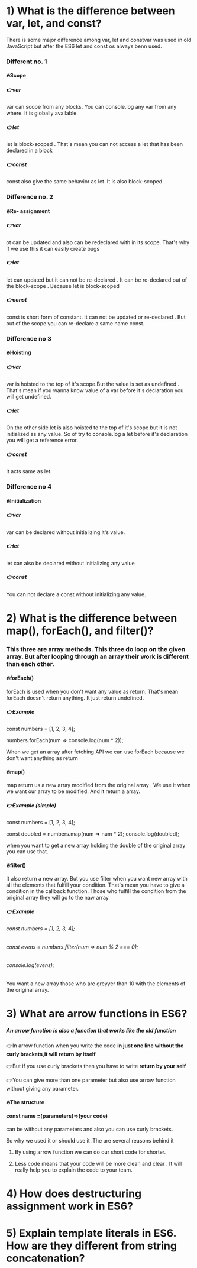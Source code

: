 


# 1) What is the difference between var, let, and const?

There is some major difference among var, let and constvar was used in old JavaScript but after the ES6 let and const os always benn used.

### Different no. 1

#### 🔥Scope 

##### 👉var

var can scope from any blocks. You can console.log any var from any where. It  is globally available 

##### 👉let 

let is block-scoped . That's mean you can not access a let that has been declared in a block

##### 👉const
 
const also give the same behavior as let.
It is also block-scoped.


### Difference no. 2

#### 🔥Re- assignment 

##### 👉var

ot can be updated and also can be redeclared with in its scope. That's why if we use this it can easily create bugs

##### 👉let

let can updated but it can not be re-declared . It can be re-declared out of the block-scope . Because let is block-scoped 

##### 👉const

const is short form of constant. It can not be updated or re-declared . But out of the scope you can re-declare a same name const.


### Difference no 3

#### 🔥Hoisting 

##### 👉var 

var is hoisted to the top of it's scope.But the value is set as undefined . That's mean if you wanna know value of a var before it's declaration you will get undefined.

##### 👉let

On the other side let is also hoisted to the top of it's scope but it is not initialized as any value. So of try to console.log a let before it's declaration you will get a reference error.

##### 👉const

It acts same as let.

### Difference no 4

#### 🔥Initialization 

##### 👉var

var can be declared without initializing it's value.

##### 👉let 

let can also be declared without initializing any value

##### 👉const

You can not declare a const without initializing any value.

# 2) What is the difference between map(), forEach(), and filter()? 

### This three are array methods. This three do loop on the given array. But after looping through an array their work is different than each other.

#### 🔥forEach()

forEach is used when you don't want any value as return. That's mean forEach doesn't return anything. It just return undefined.

##### 👉Example 

const numbers = [1, 2, 3, 4];

numbers.forEach(num => console.log(num * 2)); 

When we get an array after fetching API we can use forEach because we don't want anything as return 

#### 🔥map()

map return us a new array modified from the original array . We use it when we want our array to be modified. And it return a array.

##### 👉Example (simple)

const numbers = [1, 2, 3, 4];

const doubled = numbers.map(num => num * 2);
console.log(doubled); 

when you want to get a new array holding the double of the original array you can use that.

#### 🔥filter()

It also return a new array. But  you use filter when you want new array with all the elements that fulfill your condition. That's mean you have to give a condition in the callback function. Those who fulfill the condition from the original array they will go to the naw array

##### 👉Example 

###### const numbers = [1, 2, 3, 4];

###### const evens = numbers.filter(num => num % 2 === 0);
###### console.log(evens);

You want a new array those who are greyyer than 10 with the elements of the original array.

# 3) What are arrow functions in ES6?

##### An arrow function is also a function that works like the old function

👉In arrow function when you write the code **in just one line without the curly brackets,it will return by itself**

👉But if you use curly brackets then you have to write **return by your self**

👉You can give more than one parameter but also use arrow function without giving any parameter.

#### 🔥The structure 

#### const name =(parameters)=>(your code)
can be without any parameters and also you can use curly brackets.

So why we used it or should use it .The are several reasons behind it 

1. By using arrow function we can do our short code for shorter. 

2. Less code means that your code will be more  clean and clear . It will really help you to  explain the code to your team. 

# 4) How does destructuring assignment work in ES6?



# 5) Explain template literals in ES6. How are they different from string concatenation?


